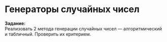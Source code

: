 # Генераторы случайных чисел

**Задание:**  
Реализовать 2 метода генерации случайных чисел — алгоритмический и табличный. Проверить их критерием.
